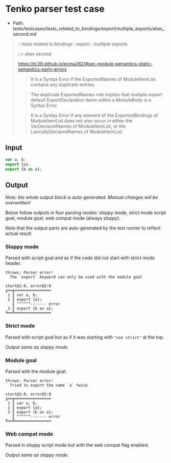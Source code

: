 # Tenko parser test case

- Path: tests/testcases/tests_related_to_bindings/export/multiple_exports/alias_second.md

> :: tests related to bindings : export : multiple exports
>
> ::> alias second
> 
> https://tc39.github.io/ecma262/#sec-module-semantics-static-semantics-early-errors
> 
> > It is a Syntax Error if the ExportedNames of ModuleItemList contains any duplicate entries.
> 
> > The duplicate ExportedNames rule implies that multiple export default ExportDeclaration items within a ModuleBody is a Syntax Error.
> 
> > It is a Syntax Error if any element of the ExportedBindings of ModuleItemList does not also occur in either the VarDeclaredNames of ModuleItemList, or the LexicallyDeclaredNames of ModuleItemList.


## Input


`````js
var a, b;
export {a};
export {b as a};
`````

## Output

_Note: the whole output block is auto-generated. Manual changes will be overwritten!_

Below follow outputs in four parsing modes: sloppy mode, strict mode script goal, module goal, web compat mode (always sloppy).

Note that the output parts are auto-generated by the test runner to reflect actual result.

### Sloppy mode

Parsed with script goal and as if the code did not start with strict mode header.

`````
throws: Parser error!
  The `export` keyword can only be used with the module goal

start@1:0, error@2:0
╔══╦════════════════
 1 ║ var a, b;
 2 ║ export {a};
   ║ ^^^^^^------- error
 3 ║ export {b as a};
╚══╩════════════════

`````

### Strict mode

Parsed with script goal but as if it was starting with `"use strict"` at the top.

_Output same as sloppy mode._

### Module goal

Parsed with the module goal.

`````
throws: Parser error!
  Tried to export the name `a` twice

start@1:0, error@3:0
╔══╦════════════════
 1 ║ var a, b;
 2 ║ export {a};
 3 ║ export {b as a};
   ║ ^^^^^^------- error
╚══╩════════════════

`````


### Web compat mode

Parsed in sloppy script mode but with the web compat flag enabled.

_Output same as sloppy mode._
